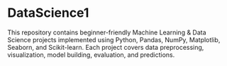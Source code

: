 # DataScience1
This repository contains beginner-friendly Machine Learning &amp; Data Science projects implemented using Python, Pandas, NumPy, Matplotlib, Seaborn, and Scikit-learn. Each project covers data preprocessing, visualization, model building, evaluation, and predictions.
